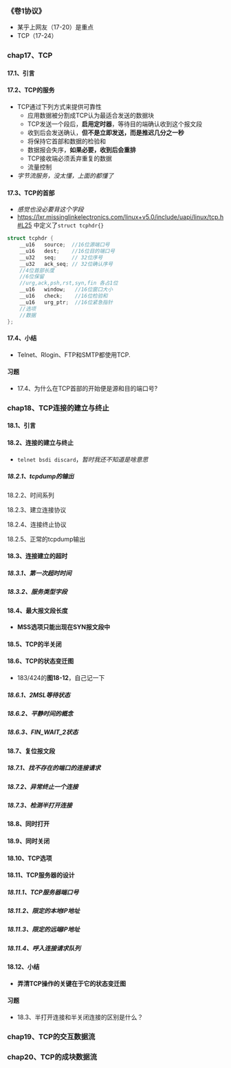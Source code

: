 ### 《卷1协议》

+ 某乎上网友（17-20）是重点
+ TCP（17-24）

### chap17、TCP

#### 17.1、引言

#### 17.2、TCP的服务

+ TCP通过下列方式来提供可靠性
  + 应用数据被分割成TCP认为最适合发送的数据块
  + TCP发送一个段后，**启用定时器**，等待目的端确认收到这个报文段
  + 收到后会发送确认，**但不是立即发送，而是推迟几分之一秒**
  + 将保持它首部和数据的检验和
  + 数据报会失序，**如果必要，收到后会重排**
  + TCP接收端必须丢弃重复的数据
  + 流量控制
+ *字节流服务，没太懂，上面的都懂了*

#### 17.3、TCP的首部

+ *感觉也没必要背这个字段*
+ https://lxr.missinglinkelectronics.com/linux+v5.0/include/uapi/linux/tcp.h#L25 中定义了`struct tcphdr{}`

```c
struct tcphdr {  
	__u16	source;  //16位源端口号
	__u16	dest;    //16位目的端口号
	__u32	seq;     // 32位序号
	__u32	ack_seq; // 32位确认序号
	//4位首部长度
    //6位保留
    //urg,ack,psh,rst,syn,fin 各占1位
	__u16	window;   //16位窗口大小
	__u16	check;    //16位检验和
	__u16	urg_ptr;  //16位紧急指针
    //选项
    //数据
};
```



#### 17.4、小结

+ Telnet、Rlogin、FTP和SMTP都使用TCP.

#### 习题

+ 17.4、为什么在TCP首部的开始便是源和目的端口号?

### chap18、TCP连接的建立与终止

#### 18.1、引言

#### 18.2、连接的建立与终止

+ `telnet bsdi discard`，*暂时我还不知道是啥意思*

##### 18.2.1、tcpdump的输出

18.2.2、时间系列

18.2.3、建立连接协议

18.2.4、连接终止协议

18.2.5、正常的tcpdump输出

#### 18.3、连接建立的超时

##### 18.3.1、第一次超时时间

##### 18.3.2、服务类型字段

#### 18.4、最大报文段长度

+ **MSS选项只能出现在SYN报文段中**

#### 18.5、TCP的半关闭

#### 18.6、TCP的状态变迁图

+ 183/424的**图18-12**，自己记一下

##### 18.6.1、2MSL等待状态

##### 18.6.2、平静时间的概念

##### 18.6.3、FIN_WAIT_2状态

#### 18.7、复位报文段

##### 18.7.1、找不存在的端口的连接请求

##### 18.7.2、异常终止一个连接

##### 18.7.3、检测半打开连接

#### 18.8、同时打开

#### 18.9、同时关闭

#### 18.10、TCP选项

#### 18.11、TCP服务器的设计

##### 18.11.1、TCP服务器端口号

##### 18.11.2、限定的本地IP地址

##### 18.11.3、限定的远端IP地址

##### 18.11.4、呼入连接请求队列

#### 18.12、小结

+ **弄清TCP操作的关键在于它的状态变迁图**

#### 习题

+ 18.3、半打开连接和半关闭连接的区别是什么？

### chap19、TCP的交互数据流

### chap20、TCP的成块数据流